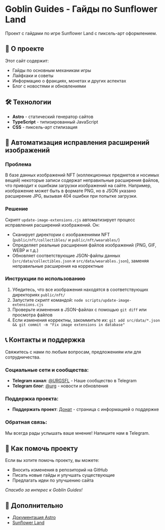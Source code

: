 # Goblin Guides - Гайды по Sunflower Land

Проект с гайдами по игре Sunflower Land с пиксель-арт оформлением.

## 🚀 О проекте

Этот сайт содержит:
- Гайды по основным механикам игры
- Лайфхаки и советы
- Информацию о фракциях, монетах и других аспектах
- Блог с новостями и обновлениями

## 🛠 Технологии

- **Astro** - статический генератор сайтов
- **TypeScript** - типизированный JavaScript
- **CSS** - пиксель-арт стилизация



## 🔧 Автоматизация исправления расширений изображений

### Проблема
В базе данных изображений NFT (коллекционных предметов и носимых вещей) некоторые записи содержат неправильные расширения файлов, что приводит к ошибкам загрузки изображений на сайте. Например, изображение может быть в формате PNG, но в JSON указано расширение JPG, вызывая 404 ошибки при попытке загрузки.

### Решение
Скрипт `update-image-extensions.cjs` автоматизирует процесс исправления расширений изображений. Он:
- Сканирует директории с изображениями NFT (`public/nft/collectibles/` и `public/nft/wearables/`)
- Определяет реальные расширения файлов изображений (PNG, GIF, WEBP и т.д.)
- Обновляет соответствующие JSON-файлы данных (`src/data/collectibles.json` и `src/data/wearables.json`), заменяя неправильные расширения на корректные

### Инструкции по использованию
1. Убедитесь, что все изображения находятся в соответствующих директориях `public/nft/`
2. Запустите скрипт командой: `node scripts/update-image-extensions.cjs`
3. Проверьте изменения в JSON-файлах с помощью `git diff` или просмотра файлов
4. Если изменения корректны, закоммитьте их: `git add src/data/*.json && git commit -m "Fix image extensions in database"`

## 📞 Контакты и поддержка

Свяжитесь с нами по любым вопросам, предложениям или для сотрудничества.

### Социальные сети и сообщества:
- **Telegram канал**: [@URGSFL](https://t.me/URGSFL) - Наше сообщество в Telegram
- **Telegram блог**: [@urg](https://teletype.in/@urg) - новости и обновления

### Поддержка проекта:
- **Поддержать проект**: [Донат](http://sflguide.fun/donate/) - страница с информацией о поддержке

### Обратная связь:
Мы всегда рады услышать ваше мнение! Напишите нам в Telegram.

## 🤝 Как помочь проекту

Если вы хотите помочь проекту, вы можете:
- Вносить изменения в репозиторий на GitHub
- Писать новые гайды и улучшать существующие
- Предлагать идеи по улучшению сайта

*Спасибо за интерес к Goblin Guides!*

## 👀 Дополнительно

- [Документация Astro](https://docs.astro.build)
- [Sunflower Land](https://sunflower-land.com)
